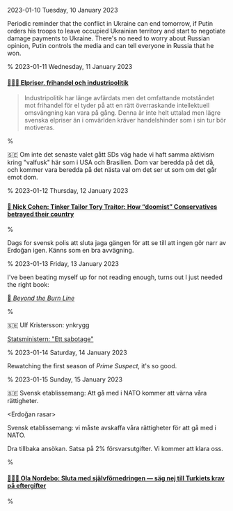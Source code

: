 2023-01-10 Tuesday, 10 January 2023

Periodic reminder that the conflict in Ukraine can end tomorrow, if Putin orders his troops to leave occupied Ukrainian territory and start to negotiate damage payments to Ukraine. There's no need to worry about Russian opinion, Putin controls the media and can tell everyone in Russia that he won.

%
2023-01-11 Wednesday, 11 January 2023

#### [🔗&#x1F1F8;&#x1F1EA; Elpriser, frihandel och industripolitik ](https://ekonomistas.se/2023/01/11/elpriser-frihandel-och-industripolitik/)

> Industripolitik har länge avfärdats men det omfattande motståndet mot frihandel för el tyder på att en rätt överraskande intellektuell omsvängning kan vara på gång. Denna är inte helt uttalad men lägre svenska elpriser än i omvärlden kräver handelshinder som i sin tur bör motiveras.

%

&#x1F1F8;&#x1F1EA; Om inte det senaste valet gått SDs väg hade vi haft samma aktivism kring "valfusk" här som i USA och Brasilien. Dom var beredda på det då, och kommer vara beredda på det nästa val om det ser ut som om det går emot dom. 

%
2023-01-12 Thursday, 12 January 2023

#### [🔗 Nick Cohen: Tinker Tailor Tory Traitor: How “doomist” Conservatives betrayed their country](https://nickcohen.substack.com/p/tinker-tailor-tory-traitor)

%

Dags for svensk polis att sluta jaga gängen för att se till att ingen gör narr av Erdoğan igen. Känns som en bra avvägning. 

%
2023-01-13 Friday, 13 January 2023

I've been beating myself up for not reading enough, turns out I just needed the right book: 

[🔗 *Beyond the Burn Line*](https://gerikson.com/blog/books/read/Beyond-the-Burn-Line.html)

%

&#x1F1F8;&#x1F1EA; Ulf Kristersson: ynkrygg

[Statsministern: "Ett sabotage"](https://texttv.nu/107/statsministern-ett-sabotage-34380272)

%
2023-01-14 Saturday, 14 January 2023

Rewatching the first season of *Prime Suspect*, it's so good. 

%
2023-01-15 Sunday, 15 January 2023

&#x1F1F8;&#x1F1EA; Svensk etablissemang: Att gå med i NATO kommer att värna våra rättigheter.

\<Erdoğan rasar\>

Svensk etablissemang: vi måste avskaffa våra rättigheter för att gå med i NATO.

Dra tillbaka ansökan. Satsa på 2% försvarsutgifter. Vi kommer att klara oss. 

%

#### [🔗&#x1F1F8;&#x1F1EA; Ola Nordebo: Sluta med självförnedringen — säg nej till Turkiets krav på eftergifter](https://www.vk.se/2023-01-15/nordebo-sluta-med-sjalvfornedringen-sag-nej-till-turkiets-krav-pa-eftergifter)

%
